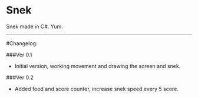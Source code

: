 # Snek

Snek made in C#. Yum.

---

#Changelog:

###Ver 0.1

- Initial version, working movement and drawing the screen and snek.

###Ver 0.2

- Added food and score counter, increase snek speed every 5 score.